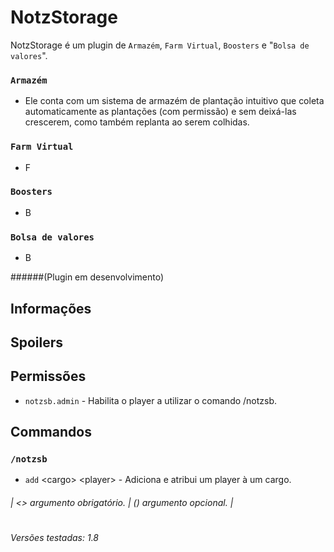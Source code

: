 # **NotzStorage**
NotzStorage é um plugin de `Armazém`, `Farm Virtual`, `Boosters` e "`Bolsa de valores`".
### `Armazém`
 - Ele conta com um sistema de armazém de plantação intuitivo que coleta automaticamente as plantações (com permissão) e sem deixá-las crescerem, como também replanta ao serem colhidas.
### `Farm Virtual`
 - F
### `Boosters`
 - B
### `Bolsa de valores`
 - B

######(Plugin em desenvolvimento)

## Informações

## Spoilers

## Permissões

- `notzsb.admin` - Habilita o player a utilizar o comando /notzsb.

## Commandos
### `/notzsb`
 - `add` \<cargo> \<player> - Adiciona e atribui um player à um cargo.

 ###### | <> argumento obrigatório. | () argumento opcional. |
 
#
###### Versões testadas: 1.8
